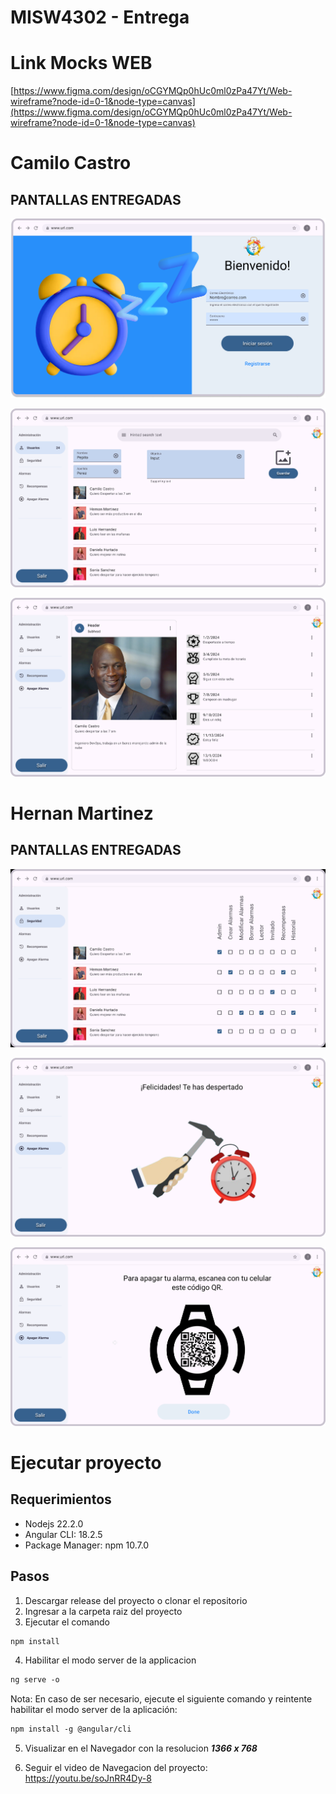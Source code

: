 # MISW4302 - Entrega

# Link Mocks WEB

[https://www.figma.com/design/oCGYMQp0hUc0ml0zPa47Yt/Web-wireframe?node-id=0-1&node-type=canvas](https://www.figma.com/design/oCGYMQp0hUc0ml0zPa47Yt/Web-wireframe?node-id=0-1&node-type=canvas)

# Camilo Castro

## PANTALLAS ENTREGADAS

![image.png](readme-files/image.png)

![image.png](readme-files/image%201.png)

![image.png](readme-files/image%202.png)


# Hernan Martinez

## PANTALLAS ENTREGADAS


![image.png](readme-files/image%204.png)

![image.png](readme-files/image%205.png)

![image.png](readme-files/image%206.png)

# Ejecutar proyecto

## Requerimientos

- Nodejs 22.2.0
- Angular CLI: 18.2.5
- Package Manager: npm 10.7.0

## Pasos

1. Descargar release del proyecto o clonar el repositorio
2. Ingresar a la carpeta raiz del proyecto
3. Ejecutar el comando

```ocaml
npm install
```

4. Habilitar el modo server de la applicacion 

```ocaml
ng serve -o
```

Nota: En caso de ser necesario, ejecute el siguiente comando y reintente habilitar el modo server de la aplicación:

```ocaml
npm install -g @angular/cli
```


5. Visualizar en el Navegador con la resolucion ***1366 x 768***

6. Seguir el video de Navegacion del proyecto: https://youtu.be/soJnRR4Dy-8
